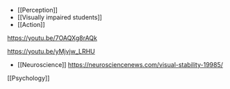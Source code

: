 - [[Perception]]
- [[Visually impaired students]]
- [[Action]]

https://youtu.be/7OAQXg8rAQk

https://youtu.be/yMjvjw_LRHU

- [[Neuroscience]] https://neurosciencenews.com/visual-stability-19985/

[[Psychology]]
